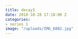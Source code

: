 ```yaml
---
title: decay3
date: 2018-10-28 17:18:00 Z
categories:
- series 1
image: "/uploads/IMG_6882.jpg"
---
```


